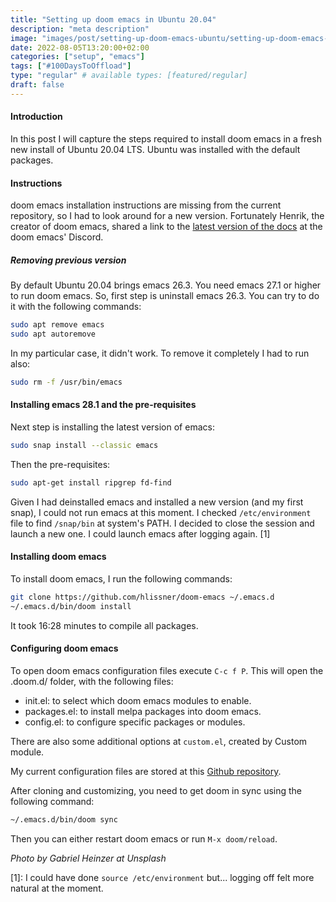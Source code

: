 ```yaml
---
title: "Setting up doom emacs in Ubuntu 20.04"
description: "meta description"
image: "images/post/setting-up-doom-emacs-ubuntu/setting-up-doom-emacs-ubuntu.jpg"
date: 2022-08-05T13:20:00+02:00
categories: ["setup", "emacs"]
tags: ["#100DaysToOffload"]
type: "regular" # available types: [featured/regular]
draft: false
---
```

#### Introduction

In this post I will capture the steps required to install doom emacs in a fresh new install of Ubuntu 20.04 LTS. Ubuntu was installed with the default packages.

#### Instructions

doom emacs installation instructions are missing from the current repository, so I had to look around for a new version. Fortunately Henrik, the creator of doom emacs, shared a link to the [latest version of the docs](https://github.com/doomemacs/doomemacs/blob/develop/docs/) at the doom emacs' Discord.

##### Removing previous version

By default Ubuntu 20.04 brings emacs 26.3. You need emacs 27.1 or higher to run doom emacs. So, first step is uninstall emacs 26.3. You can try to do it with the following commands:

```sh
sudo apt remove emacs
sudo apt autoremove
```

In my particular case, it didn't work. To remove it completely I had to run also:

```sh
sudo rm -f /usr/bin/emacs
```

#### Installing emacs 28.1 and the pre-requisites

Next step is installing the latest version of emacs:

```sh
sudo snap install --classic emacs
```

Then the pre-requisites:

```sh
sudo apt-get install ripgrep fd-find
```

Given I had deinstalled emacs and installed a new version (and my first snap), I could not run emacs at this moment. I checked `/etc/environment` file to find `/snap/bin` at system's PATH. I decided to close the session and launch a new one. I could launch emacs after logging again. [1]

#### Installing doom emacs

To install doom emacs, I run the following commands:

```sh
git clone https://github.com/hlissner/doom-emacs ~/.emacs.d
~/.emacs.d/bin/doom install
```

It took 16:28 minutes to compile all packages.

#### Configuring doom emacs

To open doom emacs configuration files execute `C-c f P`. This will open the .doom.d/ folder, with the following files:

- init.el: to select which doom emacs modules to enable.
- packages.el: to install melpa packages into doom emacs.
- config.el: to configure specific packages or modules.

There are also some additional options at `custom.el`, created by Custom module.

My current configuration files are stored at this [Github repository](https://github.com/elsatch/doom-emacs-config-mac).

After cloning and customizing, you need to get doom in sync using the following command:

```sh
~/.emacs.d/bin/doom sync
```

Then you can either restart doom emacs or run `M-x doom/reload`.

_Photo by Gabriel Heinzer at Unsplash_

[1]: I could have done `source /etc/environment` but... logging off felt more natural at the moment.
